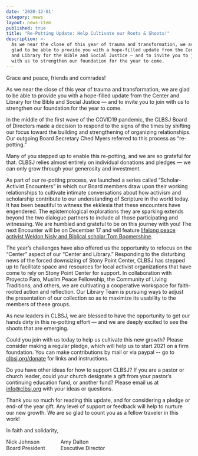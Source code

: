 ```yaml
---
date: '2020-12-01'
category: news
layout: news-item
published: true
title: "Re-Potting Update: Help Cultivate our Roots & Shoots!"
description: >-
  As we near the close of this year of trauma and transformation, we are
  glad to be able to provide you with a hope-filled update from the Center
  and Library for the Bible and Social Justice — and to invite you to join
  with us to strengthen our foundation for the year to come.
---
```

Grace and peace, friends and comrades!

As we near the close of this year of trauma and transformation, we are
glad to be able to provide you with a hope-filled update from the Center
and Library for the Bible and Social Justice — and to invite you to join
with us to strengthen our foundation for the year to come.

In the middle of the first wave of the COVID19 pandemic, the CLBSJ Board
of Directors made a decision to respond to the signs of the times by
shifting our focus toward the building and strengthening of organizing
relationships. Our outgoing Board Secretary Ched Myers referred to this
process as “re-potting.”

Many of you stepped up to enable this re-potting, and we are so
grateful for that. CLBSJ relies almost entirely on individual donations
and pledges — we can only grow through your generosity and investment.

As part of our re-potting process, we launched a series called
“Scholar-Activist Encounters” in which our Board members draw upon their
working relationships to cultivate intimate conversations about how
activism and scholarship contribute to our understanding of Scripture in
the world today. It has been beautiful to witness the ekklesia that
these encounters have engendered. The epistemological explorations they
are sparking extends beyond the two dialogue partners to include all
those participating and witnessing. We are humbled and grateful to be on
this journey with you! The next Encounter will be on December 17 and
will feature [lifelong peace activist Weldon Nisly and Biblical scholar
Tom Boomershine](https://clbsj.org/events/2020/12/17/scholar-activist-encounter-weldon-nisley-and-tom-boomershine/).

The year’s challenges have also offered us the opportunity to refocus on
the “Center” aspect of our “Center and Library.” Responding to the
disturbing news of the forced downsizing of Stony Point Center, CLBSJ
has stepped up to facilitate space and resources for local activist
organizations that have come to rely on Stony Point Center for support.
In collaboration with Proyecto Faro, Muslim Peace Fellowship, the
Community of Living Traditions, and others, we are cultivating a
cooperative workspace for faith-rooted action and reflection. Our
Library Team is pursuing ways to adjust the presentation of our
collection so as to maximize its usability to the members of these groups.

As new leaders in CLBSJ, we are blessed to have the opportunity to get
our hands dirty in this re-potting effort — and we are deeply excited to
see the shoots that are emerging.

Could you join with us today to help us cultivate this new growth?
Please consider making a regular pledge, which will help us to start
2021 on a firm foundation. You can make contributions by mail or via paypal -- go to
 [clbsj.org/donate](https://clbsj.org/donate) for links and instructions.

Do you have other ideas for how to support CLBSJ? If you are a pastor or
church leader, could your church designate a gift from your pastor’s
continuing education fund, or another fund? Please email us at
[info@clbsj.org](mailto:info@clbsj.org) with your ideas or questions.

Thank you so much for reading this update, and for considering a pledge
or end-of the year gift. Any level of support or feedback will help to
nurture our new growth. We are so glad to count you as a fellow traveler
in this work!

In faith and solidarity,

<div style="float:left;margin-right:3em;">
  Nick Johnson<br/>     
  Board President
</div>

<div style="float:left">
  Amy Dalton<br/>
  Executive Director
</div>           
